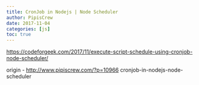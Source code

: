 ```yaml
---
title: CronJob in Nodejs | Node Scheduler
author: PipisCrew
date: 2017-11-04
categories: [js]
toc: true
---
```


https://codeforgeek.com/2017/11/execute-script-schedule-using-cronjob-node-scheduler/

origin - http://www.pipiscrew.com/?p=10966 cronjob-in-nodejs-node-scheduler